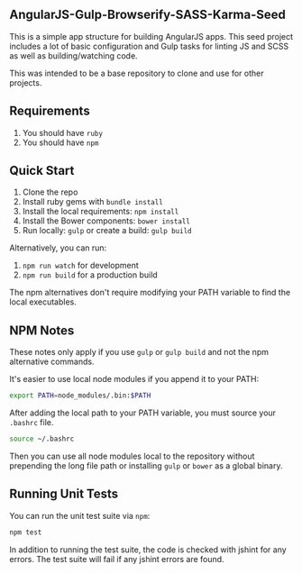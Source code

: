 ## AngularJS-Gulp-Browserify-SASS-Karma-Seed

This is a simple app structure for building AngularJS apps. This seed project
includes a lot of basic configuration and Gulp tasks for linting JS and SCSS
as well as building/watching code.

This was intended to be a base repository to clone and use for other projects.

## Requirements

1. You should have `ruby`
1. You should have `npm`

## Quick Start

1. Clone the repo
1. Install ruby gems with `bundle install`
1. Install the local requirements: `npm install`
1. Install the Bower components: `bower install`
1. Run locally: `gulp` or create a build: `gulp build`

Alternatively, you can run:

1. `npm run watch` for development
1. `npm run build` for a production build

The npm alternatives don't require modifying your PATH variable to find
the local executables.

## NPM Notes

These notes only apply if you use `gulp` or `gulp build` and not the npm
alternative commands.

It's easier to use local node modules if you append it to your PATH:

```bash
export PATH=node_modules/.bin:$PATH
```

After adding the local path to your PATH variable, you must source your
`.bashrc` file.

```bash
source ~/.bashrc
```

Then you can use all node modules local to the repository without prepending
the long file path or installing `gulp` or `bower` as a global binary.

## Running Unit Tests

You can run the unit test suite via `npm`:

```bash
npm test
```

In addition to running the test suite, the code is checked with jshint for any
errors. The test suite will fail if any jshint errors are found.
